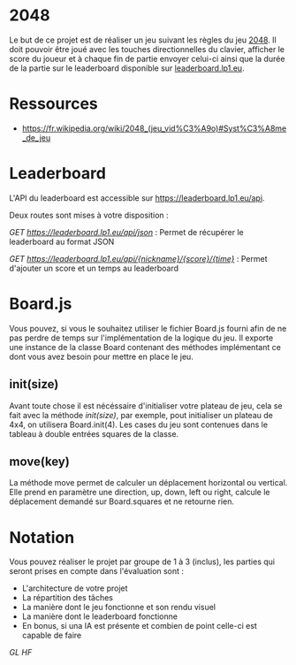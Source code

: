 # 2048

   Le but de ce projet est de réaliser un jeu suivant les règles du jeu [2048](https://lp1dev.github.io/2018.js/#/). Il doit pouvoir être joué avec les touches directionnelles du clavier, afficher le score du joueur et à chaque fin de partie envoyer celui-ci ainsi que la durée de la partie sur le leaderboard disponible sur [leaderboard.lp1.eu](https://leaderboard.lp1.eu).

# Ressources

- https://fr.wikipedia.org/wiki/2048_(jeu_vid%C3%A9o)#Syst%C3%A8me_de_jeu
    
# Leaderboard

L'API du leaderboard est accessible sur https://leaderboard.lp1.eu/api.

Deux routes sont mises à votre disposition :

*GET https://leaderboard.lp1.eu/api/json* : Permet de récupérer le leaderboard au format JSON

*GET https://leaderboard.lp1.eu/api/{nickname}/{score}/{time}* : Permet d'ajouter un score et un temps au leaderboard

# Board.js

Vous pouvez, si vous le souhaitez utiliser le fichier Board.js fourni afin de ne pas perdre de temps sur l'implémentation de la logique du jeu. Il exporte une instance de la classe Board contenant des méthodes implémentant ce dont vous avez besoin pour mettre en place le jeu.

## init(size)

Avant toute chose il est nécéssaire d'initialiser votre plateau de jeu, cela se fait avec la méthode *init(size)*, par exemple, pout initialiser un plateau de 4x4, on utilisera Board.init(4).
Les cases du jeu sont contenues dans le tableau à double entrées squares de la classe.
    
## move(key)

La méthode move permet de calculer un déplacement horizontal ou vertical. Elle prend en paramètre une direction, up, down, left ou right, calcule le déplacement demandé sur Board.squares et ne retourne rien.

# Notation

Vous pouvez réaliser le projet par groupe de 1 à 3 (inclus), les parties qui seront prises en compte dans l'évaluation sont :

- L'architecture de votre projet
- La répartition des tâches
- La manière dont le jeu fonctionne et son rendu visuel
- La manière dont le leaderboard fonctionne
- En bonus, si una IA est présente et combien de point celle-ci est capable de faire

    
*GL HF*
